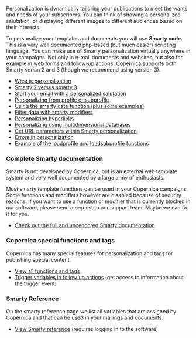 Personalization is dynamically tailoring your publications to meet the
wants and needs of your subscribers. You can think of showing a
personalized salutation, or displaying different images to different
audiences based on their interests.

To personalize your templates and documents you will use **Smarty
code**. This is a very well documented php-based (but much easier)
scripting language. You can make use of Smarty personalization virtually
anywhere in your campaigns. Not only in e-mail documents and websites,
but also for example in web forms and follow-up actions. Copernica
supports both Smarty verion 2 and 3 (though we recommend using version
3).

-   [What is
    personalization](./what-is-personalization.en.md)
-   [Smarty 2 versus smarty
    3](./smarty-2-vs-smarty-3.en.md)
-   [Start your email with a personalized
    salutation](./personalized-salutation-in-email-using-smarty-code.en.md)
-   [Personalizing from profile or
    subprofile](./personalizing-from-a-profile-or-subprofile.en.md)
-   [Using the smarty date function (plus some
    examples)](./using-the-smarty-date-function.en.md)
-   [Filter data with smarty
    modifiers](./filter-data-with-smarty-modifiers.en.md)
-   [Personalizing
    hyperlinks](./personalizing-hyperlinks.en.md)
-   [Personalizing using multidimensional
    databases](./personalizing-using-multi-dimensional-databases.en.md)
-   [Get URL parameters within Smarty
    personalization](./get-url-parameters-within-smarty-personalization.en.md)
-   [Errors in
    personalization](./errors-in-personalization.en.md)
-   [Example of the loadprofile and loadsubprofile
    functions](./example-of-the-loadprofile-and-loadsubprofile-functions.en.md)

### Complete Smarty documentation

Smarty is not developed by Copernica, but is an external web template
system and very well documented by a large army of enthusiasts.

Most smarty template functions can be used in your Copernica campaigns.
Some functions and modifiers however are disabled because of security
reasons. If you want to use a function or modifier that is currently
blocked in our software, please send a request to our support team.
Maybe we can fix it for you.

-   [Check out the full and uncencored Smarty
    documentation](http://www.smarty.net/docs/en/)

### Copernica special functions and tags

Copernica has many special features for personalization and tags for
publishing special content.

-   [View all functions and
    tags](./special-functions-and-tags.en.md)
-   [Trigger variables in follow up
    actions](./extra-variables-for-follow-ups.en.md)
    (get access to information about the trigger event)

### Smarty Reference

On the smarty reference page we list all variables that are assigned by
Copernica and that can be used in your mailings and documents.

-   [View Smarty reference](./smarty.en.md)
    (requires logging in to the software)

